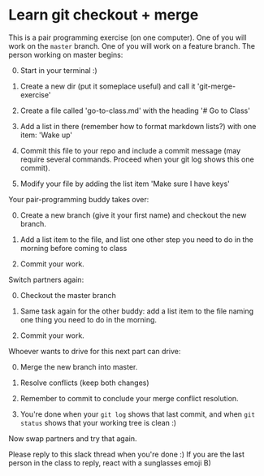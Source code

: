 # Learn git checkout + merge

This is a pair programming exercise (on one computer).
One of you will work on the `master` branch.
One of you will work on a feature branch.
The person working on master begins:

0. Start in your terminal :)

0. Create a new dir (put it someplace useful) and call it 'git-merge-exercise'

0. Create a file called 'go-to-class.md' with the heading '# Go to Class'

0. Add a list in there (remember how to format markdown lists?) with one item: 'Wake up'

0. Commit this file to your repo and include a commit message (may require several commands. Proceed when your git log shows this one commit).

0. Modify your file by adding the list item 'Make sure I have keys'

Your pair-programming buddy takes over:

0. Create a new branch (give it your first name) and checkout the new branch.

0. Add a list item to the file, and list one other step you need to do in the morning before coming to class

0. Commit your work.

Switch partners again:

0. Checkout the master branch

0. Same task again for the other buddy: add a list item to the file naming one thing you need to do in the morning.

0. Commit your work.

Whoever wants to drive for this next part can drive:

0. Merge the new branch into master.

0. Resolve conflicts (keep both changes)

0. Remember to commit to conclude your merge conflict resolution.

0. You're done when your `git log` shows that last commit, and when `git status` shows that your working tree is clean :)

Now swap partners and try that again.

Please reply to this slack thread when you're done :) If you are the last person in the class to reply, react with a sunglasses emoji B)